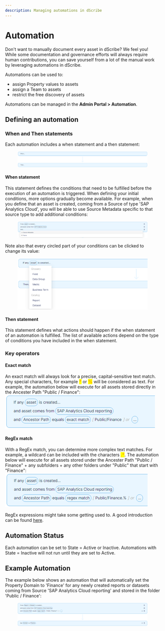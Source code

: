 ```yaml
---
description: Managing automations in dScribe
---
```


# Automation

Don't want to manually document every asset in dScribe? We feel you! While some documentation and governance efforts will always require human contributions, you can save yourself from a lot of the manual work by leveraging automations in dScribe.&#x20;

Automations can be used to:

* assign Property values to assets&#x20;
* assign a Team to assets
* restrict the free discovery of assets

Automations can be managed in the **Admin Portal > Automation**.

## Defining an automation

### When and Then statements

Each automation includes a when statement and a then statement:

<figure><img src="../.gitbook/assets/image (6).png" alt=""><figcaption></figcaption></figure>

#### When statement

This statement defines the conditions that need to be fulfilled before the execution of an automation is triggered. When defining your initial conditions, more options gradually become available. For example, when you define that an asset is created, coming from a Source of type 'SAP Analytics Cloud', you will be able to use Source Metadata specific to that source type to add additional conditions:

<figure><img src="../.gitbook/assets/image (4).png" alt=""><figcaption></figcaption></figure>

Note also that every circled part of your conditions can be clicked to change its value:&#x20;

<figure><img src="../.gitbook/assets/image (1).png" alt=""><figcaption></figcaption></figure>

#### Then statement

This statement defines what actions should happen if the when statement of an automation is fulfilled. The list of available actions depend on the type of conditions you have included in the when statement.&#x20;

### Key operators

#### Exact match

An exact match will always look for a precise, capital-sensitive text match. Any special characters, for example <mark style="color:orange;">**\***</mark> or <mark style="color:orange;">**%**</mark> will be considered as text. For example, the automation below will execute for all assets stored directly in the Ancester Path "Public / Finance": ![](<../.gitbook/assets/image (9).png>)

#### RegEx match

With a RegEx match, you can determine more complex text matches. For example, a wildcard can be included with the characters <mark style="color:orange;">**.\***</mark>. The automation below will execute for all assets stored under the Ancester Path "Public / Finance" + any subfolders + any other folders under "Public" that start with "Finance":\
![](<../.gitbook/assets/image (3).png>)

RegEx expressions might take some getting used to. A good introduction can be found [here](https://regexone.com/).

## Automation Status

Each automation can be set to State = Active or Inactive. Automations with State = Inactive will not run until they are set to Active.

## Example Automation

The example below shows an automation that will automatically set the Property Domain to 'Finance' for any newly created reports or datasets coming from Source 'SAP Analytics Cloud reporting' and stored in  the folder 'Public / Finance':

<figure><img src="../.gitbook/assets/image (7).png" alt=""><figcaption></figcaption></figure>

&#x20;
